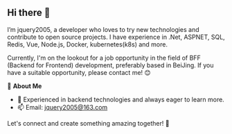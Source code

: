 ## Hi there 👋
I’m jquery2005, a developer who loves to try new technologies and contribute to open source projects. I have experience in .Net, ASPNET, SQL, Redis, Vue, Node.js,  Docker, kubernetes(k8s) and more.

Currently, I'm on the lookout for a job opportunity in the field of BFF (Backend for Frontend)  development, preferably based in BeiJing. If you have a suitable opportunity, please contact me! 😊

🌱 **About Me**
- 🔧 Experienced in backend technologies and always eager to learn more.
- 📫 Email: jquery2005@163.com

Let's connect and create something amazing together! 🚀

